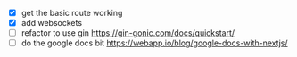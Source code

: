 
- [x] get the basic route working
- [x] add websockets
- [ ] refactor to use gin https://gin-gonic.com/docs/quickstart/
- [ ] do the google docs bit https://webapp.io/blog/google-docs-with-nextjs/